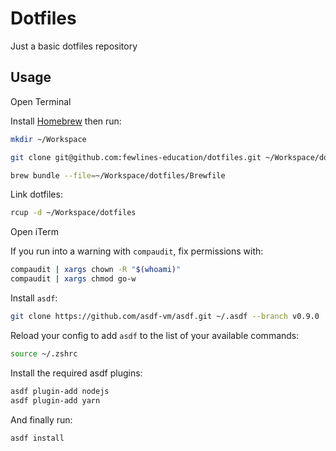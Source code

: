 # Dotfiles

Just a basic dotfiles repository

## Usage

Open Terminal

Install [Homebrew](https://brew.sh) then run:

```sh
mkdir ~/Workspace
```

```sh
git clone git@github.com:fewlines-education/dotfiles.git ~/Workspace/dotfiles
```

```sh
brew bundle --file=~/Workspace/dotfiles/Brewfile
```

Link dotfiles:

```sh
rcup -d ~/Workspace/dotfiles
```

Open iTerm

If you run into a warning with `compaudit`, fix permissions with:

```sh
compaudit | xargs chown -R "$(whoami)"
compaudit | xargs chmod go-w
```

Install `asdf`:

```sh
git clone https://github.com/asdf-vm/asdf.git ~/.asdf --branch v0.9.0
```

Reload your config to add `asdf` to the list of your available commands:

```sh
source ~/.zshrc
```

Install the required asdf plugins:

```sh
asdf plugin-add nodejs
asdf plugin-add yarn
```

And finally run:

```sh
asdf install
```
